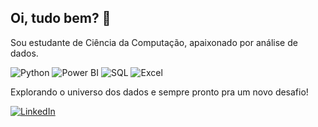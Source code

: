 ## Oi, tudo bem? 👋

Sou estudante de Ciência da Computação, apaixonado por análise de dados.

![Python](https://img.shields.io/badge/Python-3776AB?style=for-the-badge&logo=python&logoColor=white)
![Power BI](https://img.shields.io/badge/Power%20BI-F2C811?style=for-the-badge&logo=powerbi&logoColor=black)
![SQL](https://img.shields.io/badge/SQL-4479A1?style=for-the-badge&logo=mysql&logoColor=white)
![Excel](https://img.shields.io/badge/Excel-217346?style=for-the-badge&logo=microsoft-excel&logoColor=white)

Explorando o universo dos dados e sempre pronto pra um novo desafio!

[![LinkedIn](https://img.shields.io/badge/LinkedIn-blue?logo=linkedin&logoColor=white)](https://www.linkedin.com/in/felipe-vilela-594372362/)

